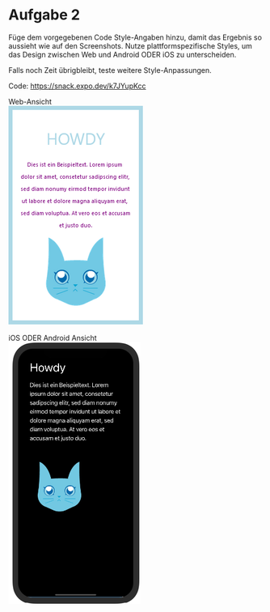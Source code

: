 # Aufgabe 2

Füge dem vorgegebenen Code Style-Angaben hinzu, damit das Ergebnis so aussieht wie auf den Screenshots. Nutze plattformspezifische Styles, um das Design zwischen Web und Android ODER iOS zu unterscheiden.

Falls noch Zeit übrigbleibt, teste weitere Style-Anpassungen.

Code: https://snack.expo.dev/k7JYupKcc

Web-Ansicht<br>
![](images/web.png)

iOS ODER Android Ansicht<br>
![](images/ios_android.png)
